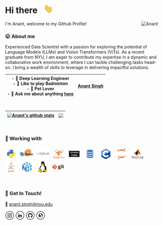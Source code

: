 # Hi there &nbsp; <img height="30" src="assets/Hi.gif">

<p align="left"> I'm Anant, welcome to my Github Profile! <img align="right" src="https://komarev.com/ghpvc/?username=95anantsingh&color=brightgreen" alt="Anant" /> </p>

### 😛 **About me**


Experienced Data Scientist with a passion for exploring the potential of Language Models (LLMs) and Vision Transformers (ViTs). As a recent graduate from NYU, I am eager to contribute my expertise in a dynamic and collaborative work environment, where I can tackle challenging tasks head-on. I bring a wealth of skills to leverage in delivering impactful solutions. 

|- 💼 Deep Learning Engineer <br>- 🎾 Like to play Badminton <br>- 🐹 Pet Lover <br>- 💬 Ask me about anything [here](https://github.com/95anantsingh/95anantsingh/issues)|<div class="badge-base LI-profile-badge" data-locale="en_US" data-size="large" data-theme="light" data-type="HORIZONTAL" data-vanity="95anantsingh" data-version="v1"><a class="badge-base__link LI-simple-link" href="https://www.linkedin.com/in/95anantsingh?trk=profile-badge">Anant Singh</a></div> |
| ------------- | ------------- |
              
 
<!-- <p align="center"> <img align="center" src="https://github-readme-stats.vercel.app/api/wakatime?username=anantsingh" /> </p>|
 -->
<br>

| <a href="https://github.com/95anantsingh"><img align="center" src="https://github-readme-stats.vercel.app/api?username=95anantsingh&show_icons=true&include_all_commits=true&theme=buefy&hide_border=true" alt="Anant's github stats" /></a> | <a href="https://github.com/95anantsingh"><img align="center" src="https://github-readme-stats.vercel.app/api/top-langs/?username=95anantsingh&layout=compact&theme=buefy&hide_border=true" /></a> |
| ------------- | ------------- |
<br>

### 🔧 Working with

<img height="40" src="assets/python.png">&nbsp;&nbsp;<img height="45" src="assets/scikit-learn.png">&nbsp;&nbsp;
<img height="40" src="assets/pytorch.png">&nbsp;&nbsp;
<img height="40" src="assets/tensorflow.png">&nbsp;&nbsp;
<img height="40" src="assets/cuda.png">&nbsp;&nbsp;
<img height="40" src="assets/sql.png">&nbsp;&nbsp;
<img height="40" src="assets/c.png">&nbsp;&nbsp;
<img height="40" src="assets/jupyter-notebook.png">&nbsp;&nbsp;
<img height="40" src="assets/matlab.png">&nbsp;&nbsp;
<img height="40" src="assets/java.png">&nbsp;&nbsp;
<img height="40" src="assets/numpy.png">&nbsp;&nbsp;
<img height="40" src="assets/linux.png">&nbsp;&nbsp;
<img height="40" src="assets/git (1).png">&nbsp;&nbsp;

<br>

<!-- ### 📚 Top Repositories

<a href="https://github.com/95anantsingh/NYU-Attacking-Compressed-NLP">
  <img align="center" src="https://github-readme-stats.vercel.app/api/pin/?username=95anantsingh&repo=NYU-Attacking-Compressed-NLP" />
</a>
<a href="https://github.com/95anantsingh/NYU-SuperGAN">
  <img align="center" src="https://github-readme-stats.vercel.app/api/pin/?username=95anantsingh&repo=NYU-SuperGAN" />
</a>
<a href="https://github.com/95anantsingh/NYU-ResNet-On-Steroids">
  <img align="center" src="https://github-readme-stats.vercel.app/api/pin/?username=95anantsingh&repo=NYU-ResNet-On-Steroids" />
</a>
<a href="https://github.com/95anantsingh/NYU-RISCV-32I-Processor">
  <img align="center" src="https://github-readme-stats.vercel.app/api/pin/?username=95anantsingh&repo=NYU-RISCV-32I-Processor" />
</a>

<br> -->

<!-- <br>
<br>
### 📝 My Latest Medium Blog Post

 <a target="_blank" href="https://medium.com/@anant_singh/rcsnet-a-hybrid-model-for-time-series-forecasting-77e6205140d6"><img src="https://github-readme-medium-recent-article.vercel.app/medium/@anant_singh/0" alt="Recent Article 0"></a> -->

<!-- 
- <a target="_blank" href="https://github-readme-medium-recent-article.vercel.app/medium/@imantumorang/1"><img src="https://github-readme-medium-recent-article.vercel.app/medium/@imantumorang/1" alt="Recent Article 1"></a>
- <a target="_blank" href="https://github-readme-medium-recent-article.vercel.app/medium/@imantumorang/2"><img src="https://github-readme-medium-recent-article.vercel.app/medium/@imantumorang/2" alt="Recent Article 2"></a> <br> 

<br>
-->

### 📮 Get In Touch!
📧 [anant.singh@nyu.edu](mailto:anant.singh@nyu.edu)
<!-- <a href="https://github.com/95anantsingh" target="_blank"><img src="assets/fb.png" alt="Facebook" width="30"></a> -->
<!-- <a href="https://twitter.com/local__tourist" target="_blank"><img src="assets/tw.png" alt="Twitter" width="30"></a> -->
<a href="https://www.instagram.com/anant._.singh._/" target="_blank"><img src="assets/ig.png" alt="Instagram" width="30"></a>
<a href="https://www.linkedin.com/in/95anantsingh/" target="_blank"><img src="assets/in.png" alt="LinkedIn" width="30"></a>
<a href="https://github.com/95anantsingh" target="_blank"><img src="assets/git.png" alt="GitHub" width="30"></a>
<a href="https://95anantsingh.github.io" target="_blank"><img src="assets/www.png" alt="Website" width="30"></a>
